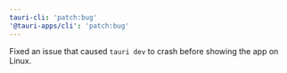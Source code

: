 ```yaml
---
tauri-cli: 'patch:bug'
'@tauri-apps/cli': 'patch:bug'
---
```


Fixed an issue that caused `tauri dev` to crash before showing the app on Linux.

